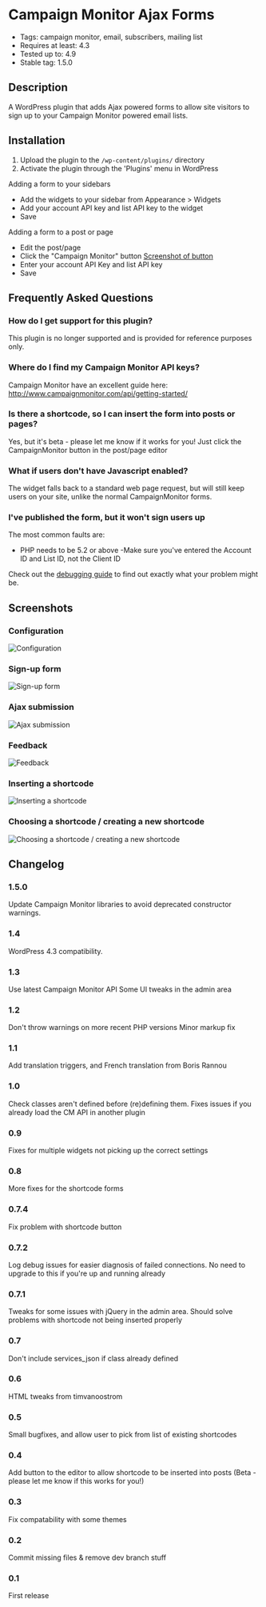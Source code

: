 # Campaign Monitor Ajax Forms

- Tags: campaign monitor, email, subscribers, mailing list
- Requires at least: 4.3
- Tested up to: 4.9
- Stable tag: 1.5.0

## Description
A WordPress plugin that adds Ajax powered forms to allow site visitors to sign up to your Campaign Monitor powered email lists.

## Installation
1. Upload the plugin to the `/wp-content/plugins/` directory
2. Activate the plugin through the 'Plugins' menu in WordPress

Adding a form to your sidebars
* Add the widgets to your sidebar from Appearance > Widgets
* Add your account API key and list API key to the widget
* Save

Adding a form to a post or page
* Edit the post/page
* Click the "Campaign Monitor" button [Screenshot of button](http://s.wordpress.org/extend/plugins/ajax-campaign-monitor-forms/screenshot-5.png?r=333233)
* Enter your account API Key and list API key
* Save

## Frequently Asked Questions

### How do I get support for this plugin?

This plugin is no longer supported and is provided for reference purposes only.

### Where do I find my Campaign Monitor API keys?
Campaign Monitor have an excellent guide here:
http://www.campaignmonitor.com/api/getting-started/

### Is there a shortcode, so I can insert the form into posts or pages?
Yes, but it's beta - please let me know if it works for you! Just click the CampaignMonitor button in the post/page editor

### What if users don't have Javascript enabled?
The widget falls back to a standard web page request, but will still keep users on your site, unlike the normal CampaignMonitor forms.

### I've published the form, but it won't sign users up
The most common faults are:
- PHP needs to be 5.2 or above
-Make sure you've entered the Account ID and List ID, not the Client ID

Check out the [debugging guide](http://www.leewillis.co.uk/debugging-problems-campaign-monitor-widgets/) to find out exactly what your problem might be.

## Screenshots

### Configuration
![Configuration](https://github.com/ademti-software/ajax-campaign-monitor-forms-/blob/49c7c0dcee8e409b1c8ec4879bcccaf6bd0c3ffe/screenshot-1.png?raw)

### Sign-up form
![Sign-up form](https://github.com/ademti-software/ajax-campaign-monitor-forms-/blob/49c7c0dcee8e409b1c8ec4879bcccaf6bd0c3ffe/screenshot-2.png)

### Ajax submission
![Ajax submission](https://github.com/ademti-software/ajax-campaign-monitor-forms-/blob/49c7c0dcee8e409b1c8ec4879bcccaf6bd0c3ffe/screenshot-3.png)

### Feedback
![Feedback](https://github.com/ademti-software/ajax-campaign-monitor-forms-/blob/49c7c0dcee8e409b1c8ec4879bcccaf6bd0c3ffe/screenshot-4.png)

### Inserting a shortcode
![Inserting a shortcode](https://github.com/ademti-software/ajax-campaign-monitor-forms-/blob/49c7c0dcee8e409b1c8ec4879bcccaf6bd0c3ffe/screenshot-5.png)

### Choosing a shortcode / creating a new shortcode
![Choosing a shortcode / creating a new shortcode](https://github.com/ademti-software/ajax-campaign-monitor-forms-/blob/49c7c0dcee8e409b1c8ec4879bcccaf6bd0c3ffe/screenshot-6.png)

## Changelog

### 1.5.0
Update Campaign Monitor libraries to avoid deprecated constructor warnings.

### 1.4
WordPress 4.3 compatibility.

### 1.3
Use latest Campaign Monitor API
Some UI tweaks in the admin area

### 1.2
Don't throw warnings on more recent PHP versions
Minor markup fix

### 1.1
Add translation triggers, and French translation from Boris Rannou

### 1.0
Check classes aren't defined before (re)defining them. Fixes issues if you already load the CM API in another plugin

### 0.9
Fixes for multiple widgets not picking up the correct settings

### 0.8
More fixes for the shortcode forms

### 0.7.4
Fix problem with shortcode button

### 0.7.2
Log debug issues for easier diagnosis of failed connections. No need to upgrade to this if you're up and running already

### 0.7.1
Tweaks for some issues with jQuery in the admin area. Should solve problems with shortcode not being inserted properly

### 0.7
Don't include services_json if class already defined

### 0.6
HTML tweaks from timvanoostrom

### 0.5
Small bugfixes, and allow user to pick from list of existing shortcodes

### 0.4
Add button to the editor to allow shortcode to be inserted into posts (Beta - please let me know if this works for you!)

### 0.3
Fix compatability with some themes

### 0.2
Commit missing files & remove dev branch stuff

### 0.1
First release
